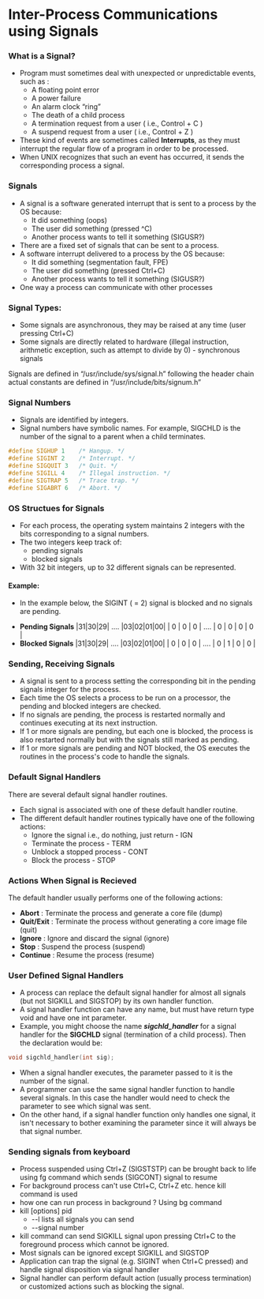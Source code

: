 # Inter-Process Communications using Signals

### What is a Signal?
- Program must sometimes deal with unexpected or unpredictable events, such as :
    - A floating point error
    - A power failure
    - An alarm clock “ring”
    - The death of a child process
    - A termination request from a user ( i.e., Control + C )
    - A suspend request from a user ( i.e., Control + Z )
- These kind of events are sometimes called **Interrupts**, as they must interrupt the regular flow of a program in order to be processed.
- When UNIX recognizes that such an event has occurred, it sends the
corresponding process a signal.

### Signals

- A signal is a software generated interrupt that is sent to a process by the OS because:
    - It did something (oops)
    - The user did something (pressed ^C)
    - Another process wants to tell it something (SIGUSR?)
- There are a fixed set of signals that can be sent to a process.
- A software interrupt delivered to a process by the OS because:
    - It did something (segmentation fault, FPE)
    - The user did something (pressed Ctrl+C)
    - Another process wants to tell it something (SIGUSR?)
- One way a process can communicate with other processes

### Signal Types:
- Some signals are asynchronous, they may be raised at any time (user pressing Ctrl+C)
- Some signals are directly related to hardware (illegal instruction, arithmetic
exception, such as attempt to divide by 0) - synchronous signals

Signals are defined in “/usr/include/sys/signal.h” following the header
chain actual constants are defined in “/usr/include/bits/signum.h”

### Signal Numbers
- Signals are identified by integers.
- Signal numbers have symbolic names. For example, SIGCHLD is the
number of the signal to a parent when a child terminates.

```c
#define SIGHUP 1    /* Hangup. */
#define SIGINT 2    /* Interrupt. */
#define SIGQUIT 3   /* Quit. */ 
#define SIGILL 4    /* Illegal instruction. */
#define SIGTRAP 5   /* Trace trap. */
#define SIGABRT 6   /* Abort. */
```
### OS Structues for Signals
- For each process, the operating system maintains 2 integers with the bits corresponding to a signal numbers.
- The two integers keep track of:
    - pending signals
    - blocked signals
- With 32 bit integers, up to 32 different signals can be represented.
#### Example:
- In the example below, the SIGINT ( = 2) signal is blocked and no
signals are pending.
* **Pending Signals**
    |31|30|29| .... |03|02|01|00|
    | 0 | 0 | 0 | .... | 0 | 0 | 0 | 0 |
* **Blocked Signals**
    |31|30|29| .... |03|02|01|00|
    | 0 | 0 | 0 | .... | 0 | 1 | 0 | 0 |

### Sending, Receiving Signals
- A signal is sent to a process setting the corresponding bit in the
pending signals integer for the process.
- Each time the OS selects a process to be run on a processor, the
pending and blocked integers are checked.
- If no signals are pending, the process is restarted normally and
continues executing at its next instruction.
- If 1 or more signals are pending, but each one is blocked, the process
is also restarted normally but with the signals still marked as pending.
- If 1 or more signals are pending and NOT blocked, the OS executes
the routines in the process's code to handle the signals.

### Default Signal Handlers
There are several default signal handler routines.
- Each signal is associated with one of these default handler routine.
- The different default handler routines typically have one of the
following actions:
    - Ignore the signal i.e., do nothing, just return - IGN
    - Terminate the process - TERM
    - Unblock a stopped process - CONT
    - Block the process - STOP

### Actions When Signal is Recieved

The default handler usually performs one of the following actions:
- **Abort** : Terminate the process and generate a core file (dump)
- **Quit/Exit** : Terminate the process without generating a core image file (quit)
- **Ignore** : Ignore and discard the signal (ignore)
- **Stop** : Suspend the process (suspend)
- **Continue** : Resume the process (resume)


### User Defined Signal Handlers
- A process can replace the default signal handler for almost all signals
(but not SIGKILL and SIGSTOP) by its own handler function.
- A signal handler function can have any name, but must have return
type void and have one int parameter.
- Example, you might choose the name ***sigchld_handler*** for a signal
handler for the **SIGCHLD** signal (termination of a child process). Then
the declaration would be:
```c
void sigchld_handler(int sig);
```
- When a signal handler executes, the parameter passed to it is the
number of the signal.
- A programmer can use the same signal handler function to handle
several signals. In this case the handler would need to check the
parameter to see which signal was sent.
- On the other hand, if a signal handler function only handles one
signal, it isn't necessary to bother examining the parameter since it
will always be that signal number.

### Sending signals from keyboard
- Process suspended using Ctrl+Z (SIGSTSTP) can be brought back to life
using fg command which sends (SIGCONT) signal to resume
- For background process can't use Ctrl+C, Ctrl+Z etc. hence kill
command is used
- how one can run process in background ? Using bg command
- kill [options] pid
    * --l lists all signals you can send
    * --signal number
- kill command can send SIGKILL signal upon pressing Ctrl+C to the
foreground process which cannot be ignored.
- Most signals can be ignored except SIGKILL and SIGSTOP
- Application can trap the signal (e.g. SIGINT when Ctrl+C pressed) and handle signal disposition via signal handler
- Signal handler can perform default action (usually process termination) or customized actions such as blocking the signal.